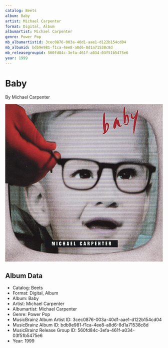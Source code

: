 ```yaml
---
catalog: Beets
album: Baby
artist: Michael Carpenter
format: Digital, Album
albumartist: Michael Carpenter
genre: Power Pop
mb_albumartistid: 3cec0876-003a-40d1-aae1-d122b154cd04
mb_albumid: bdb9e981-f1ca-4ee8-a8d6-8d1a71538c8d
mb_releasegroupid: 560fd84c-3efa-461f-a034-03f51b5475e6
year: 1999
---
```


# Baby

By Michael Carpenter

![](../../assets/beetscovers/Michael_Carpenter-Baby.jpg)

## Album Data

- Catalog: Beets
- Format: Digital, Album
- Album: Baby
- Artist: Michael Carpenter
- Albumartist: Michael Carpenter
- Genre: Power Pop
- MusicBrainz Album Artist ID: 3cec0876-003a-40d1-aae1-d122b154cd04
- MusicBrainz Album ID: bdb9e981-f1ca-4ee8-a8d6-8d1a71538c8d
- MusicBrainz Release Group ID: 560fd84c-3efa-461f-a034-03f51b5475e6
- Year: 1999

